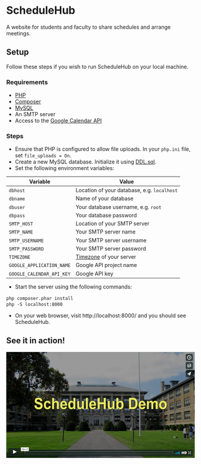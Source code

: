 # ScheduleHub
A website for students and faculty to share schedules and arrange meetings.

## Setup
Follow these steps if you wish to run ScheduleHub on your local machine.

### Requirements
- [PHP](http://php.net/)
- [Composer](https://getcomposer.org/)
- [MySQL](https://www.mysql.com/)
- An SMTP server
- Access to the [Google Calendar API](https://developers.google.com/google-apps/calendar/)

### Steps
- Ensure that PHP is configured to allow file uploads. In your `php.ini` file, set `file_uploads = On`.
- Create a new MySQL database. Initialize it using [DDL.sql](/sql/DDL.sql).
- Set the following environment variables:

| Variable                  | Value                                                             |
|---------------------------|-------------------------------------------------------------------|
| `dbhost`                  | Location of your database, e.g. `localhost`                       |
| `dbname`                  | Name of your database                                             |
| `dbuser`                  | Your database username, e.g. `root`                               |
| `dbpass`                  | Your database password                                            |
| `SMTP_HOST`               | Location of your SMTP server                                      |
| `SMTP_NAME`               | Your SMTP server name                                             |
| `SMTP_USERNAME`           | Your SMTP server username                                         |
| `SMTP_PASSWORD`           | Your SMTP server password                                         |
| `TIMEZONE`                | [Timezone](http://php.net/manual/en/timezones.php) of your server |
| `GOOGLE_APPLICATION_NAME` | Google API project name                                           |
| `GOOGLE_CALENDAR_API_KEY` | Google API key                                                    |

- Start the server using the following commands:

```Shell
php composer.phar install
php -S localhost:8000
```

- On your web browser, visit http://localhost:8000/ and you should see ScheduleHub.

## See it in action!
<a href="https://vimeo.com/227415493"><img src="/images/demo.png" alt="Video Demo"></a>
